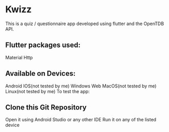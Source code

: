 # Kwizz
This is a quiz / questionnaire app developed using flutter and the OpenTDB API.
## Flutter packages used:

Material
Http
## Available on Devices:

Android
IOS(not tested by me)
Windows
Web
MacOS(not tested by me)
Linux(not tested by me)
To test the app:

## Clone this Git Repository
Open it using Android Studio or any other IDE
Run it on any of the listed device